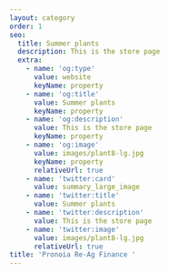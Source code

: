 ```yaml
---
layout: category
order: 1
seo:
  title: Summer plants
  description: This is the store page
  extra:
    - name: 'og:type'
      value: website
      keyName: property
    - name: 'og:title'
      value: Summer plants
      keyName: property
    - name: 'og:description'
      value: This is the store page
      keyName: property
    - name: 'og:image'
      value: images/plant8-lg.jpg
      keyName: property
      relativeUrl: true
    - name: 'twitter:card'
      value: summary_large_image
    - name: 'twitter:title'
      value: Summer plants
    - name: 'twitter:description'
      value: This is the store page
    - name: 'twitter:image'
      value: images/plant8-lg.jpg
      relativeUrl: true
title: 'Pronoia Re-Ag Finance '
---
```

